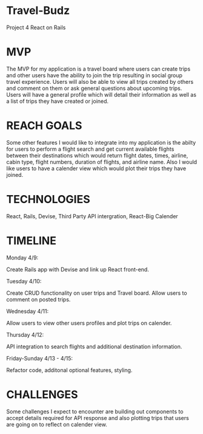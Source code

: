 <h1>Travel-Budz</h1>
Project 4 React on Rails

<h1>MVP</h1>
 
 The MVP for my application is a travel board where users can create trips and other users have the ability to join the trip resulting in social group travel experience. Users will also be able to view all trips created by others and comment on them or ask general questions about upcoming trips. Users will have a general profile which will detail their information as well as a list of trips they have created or joined.

<h1>REACH GOALS</h1>

 Some other features I would like to integrate into my application is the abilty for users to perform a flight search and get current available flights between their destinations which would return flight dates, times, airline, cabin type, flight numbers, duration of flights, and airline name.
 Also I would like users to have a calender view which would plot their trips they have joined.


<h1>TECHNOLOGIES</h1>

React, Rails, Devise, Third Party API intergration, React-Big Calender

<h1>TIMELINE</h1>

Monday 4/9:

Create Rails app with Devise and link up 
React front-end.

Tuesday 4/10:

Create CRUD functionality on user trips and Travel board. Allow users to comment on posted trips.

Wednesday 4/11: 

Allow users to view other users profiles and plot trips on calender.

Thursday 4/12:

API integration to search flights and additional destination information.

Friday-Sunday 4/13 - 4/15: 

Refactor code, additonal optional features, styling.



<h1>CHALLENGES</h1>

Some challenges I expect to encounter are building out components to accept details required for API response and also plotting trips that users are going on to reflect on calender view.